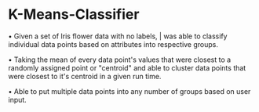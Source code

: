 # K-Means-Classifier
•	 Given a set of Iris flower data with no labels, | was able to classify individual data points based on attributes into respective groups. 

•	Taking the mean of every data point's values that were closest to a randomly assigned point or "centroid" and able to cluster data points that were closest to it's centroid in a given run time. 

•	 Able to put multiple data points into any number of groups based on user input.

